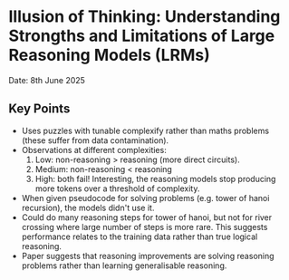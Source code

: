 # Illusion of Thinking: Understanding Strongths and Limitations of Large Reasoning Models (LRMs)

Date: 8th June 2025

## Key Points
- Uses puzzles with tunable complexify rather than maths problems (these suffer from data contamination).
- Observations at different complexities:
    1. Low: non-reasoning > reasoning (more direct circuits).
    2. Medium: non-reasoning < reasoning
    3. High: both fail! Interesting, the reasoning models stop producing more tokens over a threshold of complexity.
- When given pseudocode for solving problems (e.g. tower of hanoi recursion), the models didn't use it.
- Could do many reasoning steps for tower of hanoi, but not for river crossing where large number of steps is more rare. 
This suggests performance relates to the training data rather than true logical reasoning.
- Paper suggests that reasoning improvements are solving reasoning problems rather than learning generalisable reasoning.
